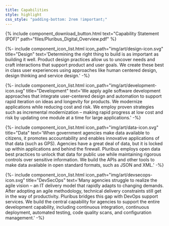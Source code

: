 ```yaml
---
title: Capabilities
style: highlight
css_style: "padding-bottom: 2rem !important;"
---
```


<div class="text-center">
{% include component_download_button.html
text="Capability Statement (PDF)"
path="files/Pluribus_Digital_Overview.pdf" %}
</div>
  
{%- include component_icon_list.html 
icon_path="img/art/design-icon.svg"
title="Design"
text='Determining the right thing to build is as important as building it well. Product design practices allow us to uncover needs and craft interactions that support product and user goals. We create these best in class user experiences using approaches like human centered design, design thinking and service design.' -%}

{%- include component_icon_list.html 
icon_path="img/art/development-icon.svg"
title="Development"
text='We apply agile software development approaches that integrate user-centered design and automation to support rapid iteration on ideas and longevity for products. We modernize applications while reducing cost and risk. We employ proven strategies such as incremental modernization – making rapid progress at low cost and risk by updating one module at a time for large applications.' -%}

{%- include component_icon_list.html 
icon_path="img/art/data-icon.svg"
title="Data"
text='When government agencies make data available to citizens, it promotes accountability and enables innovative applications of that data (such as GPS). Agencies have a great deal of data, but it is locked up within applications and behind the firewall. Pluribus employs open data best practices to unlock that data for public use while maintaining rigorous controls over sensitive information. We build the APIs and other tools to make data available in open standard formats, such as JSON and XML.' -%}

{%- include component_icon_list.html 
icon_path="img/art/devsecops-icon.svg"
title="DevSecOps"
text='Many agencies struggle to realize the agile vision – an IT delivery model that rapidly adapts to changing demands. After adopting an agile methodology, technical delivery constraints still get in the way of productivity. Pluribus bridges this gap with DevOps support services. We build the central capability for agencies to support the entire development capability, including continuous integration, continuous deployment, automated testing, code quality scans, and configuration management.' -%}

